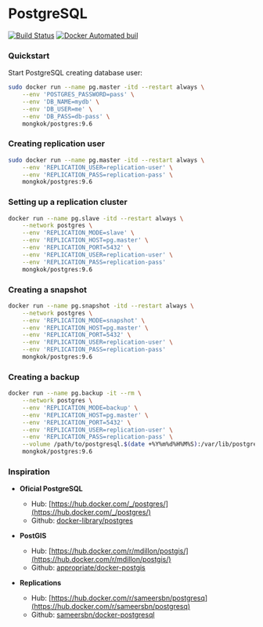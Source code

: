 # PostgreSQL

[![Build Status](https://travis-ci.org/dockerlabs/postgres.svg?branch=master)](https://travis-ci.org/dockerlabs/postgres) [![Docker Automated buil](https://img.shields.io/docker/automated/mongkok/postgres.svg)](https://hub.docker.com/r/mongkok/postgres)

### Quickstart

Start PostgreSQL creating database user:

```sh
sudo docker run --name pg.master -itd --restart always \
    --env 'POSTGRES_PASSWORD=pass' \
    --env 'DB_NAME=mydb' \
    --env 'DB_USER=me' \
    --env 'DB_PASS=db-pass' \
    mongkok/postgres:9.6
```



### Creating replication user

```sh
sudo docker run --name pg.master -itd --restart always \
    --env 'REPLICATION_USER=replication-user' \
    --env 'REPLICATION_PASS=replication-pass' \
    mongkok/postgres:9.6
```


### Setting up a replication cluster

```sh
docker run --name pg.slave -itd --restart always \
    --network postgres \
    --env 'REPLICATION_MODE=slave' \
    --env 'REPLICATION_HOST=pg.master' \
    --env 'REPLICATION_PORT=5432' \
    --env 'REPLICATION_USER=replication-user' \
    --env 'REPLICATION_PASS=replication-pass'
    mongkok/postgres:9.6
```

### Creating a snapshot

```sh
docker run --name pg.snapshot -itd --restart always \
    --network postgres \
    --env 'REPLICATION_MODE=snapshot' \
    --env 'REPLICATION_HOST=pg.master' \
    --env 'REPLICATION_PORT=5432' \
    --env 'REPLICATION_USER=replication-user' \
    --env 'REPLICATION_PASS=replication-pass'
    mongkok/postgres:9.6
```

### Creating a backup

```sh
docker run --name pg.backup -it --rm \
    --network postgres \
    --env 'REPLICATION_MODE=backup' \
    --env 'REPLICATION_HOST=pg.master' \
    --env 'REPLICATION_PORT=5432' \
    --env 'REPLICATION_USER=replication-user' \
    --env 'REPLICATION_PASS=replication-pass' \
    --volume /path/to/postgresql.$(date +%Y%m%d%H%M%S):/var/lib/postgresql/replica \
    mongkok/postgres:9.6
```

### Inspiration

* **Oficial PostgreSQL**
    - Hub: [https://hub.docker.com/_/postgres/](https://hub.docker.com/_/postgres/)
    - Github: [docker-library/postgres](https://github.com/docker-library/postgres)

* **PostGIS**
    - Hub: [https://hub.docker.com/r/mdillon/postgis/](https://hub.docker.com/r/mdillon/postgis/)
    - Github: [appropriate/docker-postgis](https://github.com/appropriate/docker-postgis)

* **Replications** 
    - Hub: [https://hub.docker.com/r/sameersbn/postgresq](https://hub.docker.com/r/sameersbn/postgresq)
    - Github: [sameersbn/docker-postgresql](https://github.com/sameersbn/docker-postgresql)
